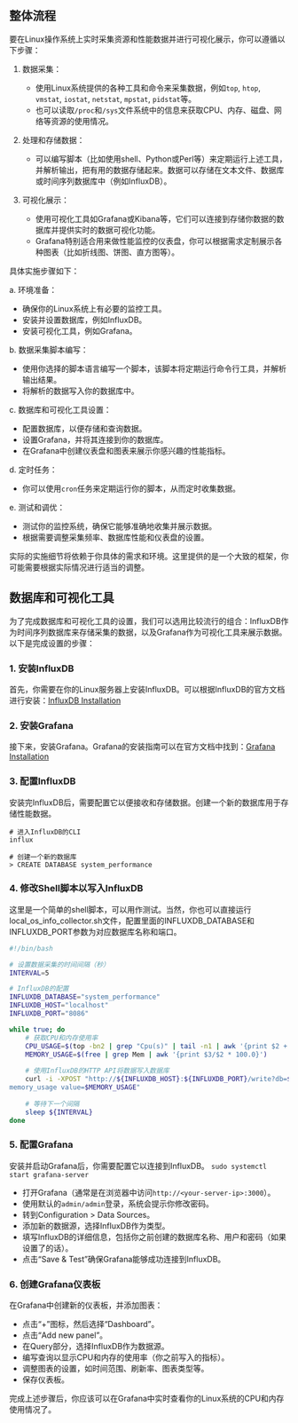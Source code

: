 ## 整体流程
要在Linux操作系统上实时采集资源和性能数据并进行可视化展示，你可以遵循以下步骤：

1. 数据采集：
    
    - 使用Linux系统提供的各种工具和命令来采集数据，例如`top`, `htop`, `vmstat`, `iostat`, `netstat`, `mpstat`, `pidstat`等。
    - 也可以读取`/proc`和`/sys`文件系统中的信息来获取CPU、内存、磁盘、网络等资源的使用情况。
2. 处理和存储数据：
    
    - 可以编写脚本（比如使用shell、Python或Perl等）来定期运行上述工具，并解析输出，把有用的数据存储起来。数据可以存储在文本文件、数据库或时间序列数据库中（例如InfluxDB）。
3. 可视化展示：
    
    - 使用可视化工具如Grafana或Kibana等，它们可以连接到存储你数据的数据库并提供实时的数据可视化功能。
    - Grafana特别适合用来做性能监控的仪表盘，你可以根据需求定制展示各种图表（比如折线图、饼图、直方图等）。

具体实施步骤如下：

a. 环境准备：

- 确保你的Linux系统上有必要的监控工具。
- 安装并设置数据库，例如InfluxDB。
- 安装可视化工具，例如Grafana。

b. 数据采集脚本编写：

- 使用你选择的脚本语言编写一个脚本，该脚本将定期运行命令行工具，并解析输出结果。
- 将解析的数据写入你的数据库中。

c. 数据库和可视化工具设置：

- 配置数据库，以便存储和查询数据。
- 设置Grafana，并将其连接到你的数据库。
- 在Grafana中创建仪表盘和图表来展示你感兴趣的性能指标。

d. 定时任务：

- 你可以使用`cron`任务来定期运行你的脚本，从而定时收集数据。

e. 测试和调优：

- 测试你的监控系统，确保它能够准确地收集并展示数据。
- 根据需要调整采集频率、数据库性能和仪表盘的设置。

实际的实施细节将依赖于你具体的需求和环境。这里提供的是一个大致的框架，你可能需要根据实际情况进行适当的调整。
## 数据库和可视化工具
为了完成数据库和可视化工具的设置，我们可以选用比较流行的组合：InfluxDB作为时间序列数据库来存储采集的数据，以及Grafana作为可视化工具来展示数据。以下是完成设置的步骤：

### 1. 安装InfluxDB

首先，你需要在你的Linux服务器上安装InfluxDB。可以根据InfluxDB的官方文档进行安装：[InfluxDB Installation](https://docs.influxdata.com/influxdb/v1.8/introduction/install/)

### 2. 安装Grafana

接下来，安装Grafana。Grafana的安装指南可以在官方文档中找到：[Grafana Installation](https://grafana.com/docs/grafana/latest/installation/)

### 3. 配置InfluxDB

安装完InfluxDB后，需要配置它以便接收和存储数据。创建一个新的数据库用于存储性能数据。
```shell
# 进入InfluxDB的CLI
influx

# 创建一个新的数据库
> CREATE DATABASE system_performance

```
### 4. 修改Shell脚本以写入InfluxDB

这里是一个简单的shell脚本，可以用作测试。当然，你也可以直接运行local_os_info_collector.sh文件，配置里面的INFLUXDB_DATABASE和INFLUXDB_PORT参数为对应数据库名称和端口。
```bash
#!/bin/bash

# 设置数据采集的时间间隔（秒）
INTERVAL=5

# InfluxDB的配置
INFLUXDB_DATABASE="system_performance"
INFLUXDB_HOST="localhost"
INFLUXDB_PORT="8086"

while true; do
    # 获取CPU和内存使用率
    CPU_USAGE=$(top -bn2 | grep "Cpu(s)" | tail -n1 | awk '{print $2 + $4}')
    MEMORY_USAGE=$(free | grep Mem | awk '{print $3/$2 * 100.0}')
    
    # 使用InfluxDB的HTTP API将数据写入数据库
    curl -i -XPOST "http://${INFLUXDB_HOST}:${INFLUXDB_PORT}/write?db=${INFLUXDB_DATABASE}" --data-binary "cpu_usage value=$CPU_USAGE
memory_usage value=$MEMORY_USAGE"
    
    # 等待下一个间隔
    sleep ${INTERVAL}
done

```
### 5. 配置Grafana

安装并启动Grafana后，你需要配置它以连接到InfluxDB。
`sudo systemctl start grafana-server`
- 打开Grafana（通常是在浏览器中访问`http://<your-server-ip>:3000`）。
- 使用默认的`admin/admin`登录，系统会提示你修改密码。
- 转到Configuration > Data Sources。
- 添加新的数据源，选择InfluxDB作为类型。
- 填写InfluxDB的详细信息，包括你之前创建的数据库名称、用户和密码（如果设置了的话）。
- 点击“Save & Test”确保Grafana能够成功连接到InfluxDB。

### 6. 创建Grafana仪表板

在Grafana中创建新的仪表板，并添加图表：

- 点击“+”图标，然后选择“Dashboard”。
- 点击“Add new panel”。
- 在Query部分，选择InfluxDB作为数据源。
- 编写查询以显示CPU和内存的使用率（你之前写入的指标）。
- 调整图表的设置，如时间范围、刷新率、图表类型等。
- 保存仪表板。

完成上述步骤后，你应该可以在Grafana中实时查看你的Linux系统的CPU和内存使用情况了。